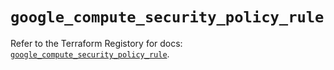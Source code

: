 # `google_compute_security_policy_rule`

Refer to the Terraform Registory for docs: [`google_compute_security_policy_rule`](https://registry.terraform.io/providers/hashicorp/google-beta/5.29.0/docs/resources/google_compute_security_policy_rule).
